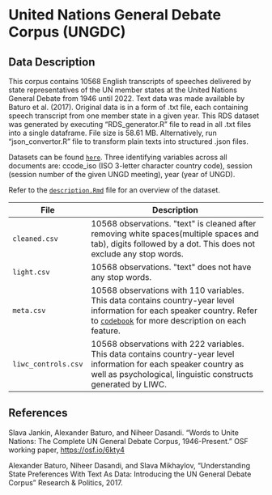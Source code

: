 # United Nations General Debate Corpus (UNGDC)

## Data Description
This corpus contains 10568 English transcripts of speeches delivered by state representatives of the UN member states at the United Nations General Debate from 1946 until 2022. Text data was made available by Baturo et al. (2017). Original data is in a form of .txt file, each containing speech transcript from one member state in a given year. This RDS dataset was generated by executing “RDS_generator.R” file to read in all .txt files into a single dataframe. File size is 58.61 MB. Alternatively, run “json_convertor.R” file to transform plain texts into structured .json files.

Datasets can be found [`here`](https://drive.google.com/drive/u/0/folders/1SaDhXeWakkTRtrlg5drTV_vOVJjgbuwL).
Three identifying variables across all documents are: ccode_iso (ISO 3-letter character country code), session (session number of the given UNGD meeting), year (year of UNGD).

Refer to the [`description.Rmd`](data/processed/description.Rmd) file for an overview of the dataset. 

|File | Description|
|-----------|------------|
|`cleaned.csv`| 10568 observations. "text" is cleaned after removing white spaces(multiple spaces and tab), digits followed by a dot. This does not exclude any stop words. |
|`light.csv`| 10568 observations. "text" does not have any stop words. |
|`meta.csv` | 10568 observations with 110 variables. This data contains country-year level information for each speaker country. Refer to [`codebook`](docs/control_variables_codebook.docx) for more description on each feature.|
|`liwc_controls.csv` | 10568 observations with 222 variables. This data contains country-year level information for each speaker country as well as psychological, linguistic constructs generated by LIWC. |



## References
Slava Jankin, Alexander Baturo, and Niheer Dasandi. “Words to Unite Nations: The Complete UN General Debate Corpus, 1946-Present.” OSF working paper, https://osf.io/6kty4

Alexander Baturo, Niheer Dasandi, and Slava Mikhaylov, “Understanding State Preferences With Text As Data: Introducing the UN General Debate Corpus” Research & Politics, 2017.
